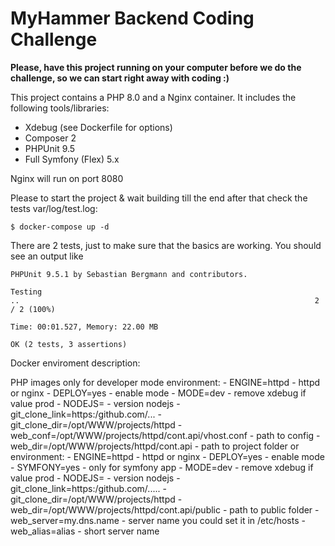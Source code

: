 # MyHammer Backend Coding Challenge

**Please, have this project running on your computer before we do the challenge, so we can start right away with coding :)**

This project contains a PHP 8.0 and a Nginx container.
It includes the following tools/libraries:
* Xdebug (see Dockerfile for options)
* Composer 2
* PHPUnit 9.5
* Full Symfony (Flex) 5.x

Nginx will run on port 8080

Please to start the project & wait building till the end after that check the tests var/log/test.log:
```shell
$ docker-compose up -d
```
There are 2 tests, just to make sure that the basics are working. You should see an output like
```
PHPUnit 9.5.1 by Sebastian Bergmann and contributors.

Testing 
..                                                                  2 / 2 (100%)

Time: 00:01.527, Memory: 22.00 MB

OK (2 tests, 3 assertions)
```
Docker enviroment description:

PHP images only for developer mode
    environment:
        - ENGINE=httpd - httpd or nginx
        - DEPLOY=yes - enable mode
        - MODE=dev - remove xdebug if value prod
        - NODEJS= - version nodejs
        - git_clone_link=https:/github.com/...
        - git_clone_dir=/opt/WWW/projects/httpd
        - web_conf=/opt/WWW/projects/httpd/cont.api/vhost.conf - path to config
        - web_dir=/opt/WWW/projects/httpd/cont.api - path to project folder
or
    environment:
        - ENGINE=httpd - httpd or nginx
        - DEPLOY=yes - enable mode
        - SYMFONY=yes - only for symfony app
        - MODE=dev - remove xdebug if value prod
        - NODEJS= - version nodejs
        - git_clone_link=https:/github.com/.....
        - git_clone_dir=/opt/WWW/projects/httpd 
        - web_dir=/opt/WWW/projects/httpd/cont.api/public - path to public folder
        - web_server=my.dns.name - server name you could set it in /etc/hosts
        - web_alias=alias - short server name


